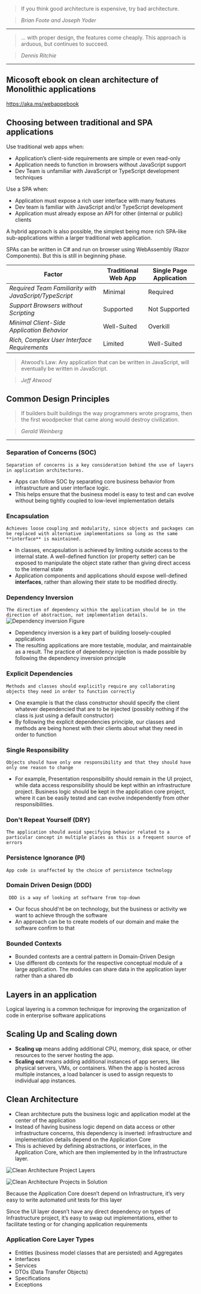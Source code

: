 >If you think good architecture is expensive, try bad architecture.

> *Brian Foote and Joseph Yoder*
---
> … with proper design, the features come cheaply. This approach is arduous, but continues to succeed.

> *Dennis Ritchie*
---
## Micosoft ebook on clean architecture of Monolithic applications
https://aka.ms/webappebook

## Choosing between traditional and SPA applications
Use traditional web apps when:
- Application’s client-side requirements are simple or even read-only
- Application needs to function in browsers without JavaScript support
- Dev Team is unfamiliar with JavaScript or TypeScript development techniques

Use a SPA when:
- Application must expose a rich user interface with many features
- Dev team is familiar with JavaScript and/or TypeScript development
- Application must already expose an API for other (internal or public) clients

A hybrid approach is also possible, the simplest being more rich SPA-like sub-applications within a larger traditional web application.

SPAs can be written in C# and run on browser using WebAssembly (Razor Components). But this is still in beginning phase.

Factor | Traditional Web App | Single Page Application
--- | --- | ---
*Required Team Familiarity with JavaScript/TypeScript* | Minimal | Required
*Support Browsers without Scripting* | Supported | Not Supported
*Minimal Client-Side Application Behavior* | Well-Suited | Overkill
*Rich, Complex User Interface Requirements* | Limited | Well-Suited

> Atwood’s Law: Any application that can be written in JavaScript, will eventually be written in JavaScript.

> *Jeff Atwood*

## Common Design Principles
> If builders built buildings the way programmers wrote programs, then the first woodpecker that came along would destroy civilization.

> *Gerald Weinberg*
---
### Separation of Concerns (SOC)
``` Separation of concerns is a key consideration behind the use of layers in application architectures. ```
- Apps can follow SOC by separating core business behavior from infrastructure and user interface logic.
- This helps ensure that the business model is easy to test and can evolve without being tightly coupled to low-level implementation details

### Encapsulation
``` Achieves loose coupling and modularity, since objects and packages can be replaced with alternative implementations so long as the same **interface** is maintained. ```
- In classes, encapsulation is achieved by limiting outside access to the internal state. A well-defined function (or property setter) can be exposed to manipulate the object state rather than giving direct access to the internal state
- Application components and applications should expose well-defined **interfaces**, rather than allowing their state to be modified directly.

### Dependency Inversion
``` The direction of dependency within the application should be in the direction of abstraction, not implementation details. ```
![Dependency inversion Figure](https://github.com/nagasudhirpulla/dotnet_core_arch_notes/raw/master/assets/inverted_dependency_graph.png)
- Dependency inversion is a key part of building loosely-coupled applications
- The resulting applications are more testable, modular, and maintainable as a result. The practice of dependency injection is made possible by following the dependency inversion principle

### Explicit Dependencies
``` Methods and classes should explicitly require any collaborating objects they need in order to function correctly ```
- One example is that the class constructor should specify the client whatever dependencied that are to be injected (possibly nothing if the class is just using a default constructor)
- By following the explicit dependencies principle, our classes and methods are being honest with their clients about what they need in order to function

### Single Responsibility
```Objects should have only one responsibility and that they should have only one reason to change ```
- For example, Presentation responsibility should remain in the UI project, while data access responsibility should be kept within an infrastructure project. Business logic should be kept in the application core project, where it can be easily tested and can evolve independently from other responsibilities.

### Don't Repeat Yourself (DRY)
``` The application should avoid specifying behavior related to a particular concept in multiple places as this is a frequent source of errors ```

### Persistence Ignorance (PI)
``` App code is unaffected by the choice of persistence technology ```

### Domain Driven Design (DDD)
``` DDD is a way of looking at software from top-down```
- Our focus should'nt be on technology, but the business or activity we want to achieve through the software
- An approach can be to create models of our domain and make the software confirm to that

### Bounded Contexts
- Bounded contexts are a central pattern in Domain-Driven Design
- Use different db contexts for the respective conceptual module of a large application. The modules can share data in the application layer rather than a shared db

## Layers in an application
Logical layering is a common technique for improving the organization of code in enterprise software applications

## Scaling Up and Scaling down
- **Scaling up** means adding additional CPU, memory, disk space, or other resources to the server hosting the app. 
- **Scaling out** means adding additional instances of app servers, like physical servers, VMs, or containers. When the app is hosted across multiple instances, a load balancer is used to assign requests to individual app instances.

## Clean Architecture
- Clean architecture puts the business logic and application model at the center of the application
- Instead of having business logic depend on data access or other infrastructure concerns, this dependency is inverted: infrastructure and implementation details depend on the Application Core
- This is achieved by defining abstractions, or interfaces, in the Application Core, which are then implemented by in the Infrastructure layer.

![Clean Architecture Project Layers](https://github.com/nagasudhirpulla/dotnet_core_arch_notes/raw/master/assets/clean_architecture_project_layers.png)

![Clean Architecture Projects in Solution](https://github.com/nagasudhirpulla/dotnet_core_arch_notes/raw/master/assets/clean_architecture_projects_in_solution.png)

Because the Application Core doesn’t depend on Infrastructure, it’s very easy to write automated unit tests for this layer

Since the UI layer doesn’t have any direct dependency on types of Infrastructure project, it’s easy to swap out implementations, either to facilitate testing or for changing application requirements

### Application Core Layer Types
- Entities (business model classes that are persisted) and Aggregates
- Interfaces
- Services
- DTOs (Data Transfer Objects)
- Specifications
- Exceptions


